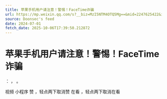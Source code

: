```yaml
---
title: 苹果手机用户请注意！警惕！FaceTime诈骗
url: https://mp.weixin.qq.com/s?__biz=MzI5NTM4OTQ5Mg==&mid=2247625422&idx=4&sn=e0b488ac5bced104becbc8b3059e4a1a
source: Doonsec's feed
date: 2024-07-01
fetch_date: 2025-10-06T17:39:50.212872
---
```


# 苹果手机用户请注意！警惕！FaceTime诈骗

：
，
。

视频
小程序
赞
，轻点两下取消赞
在看
，轻点两下取消在看